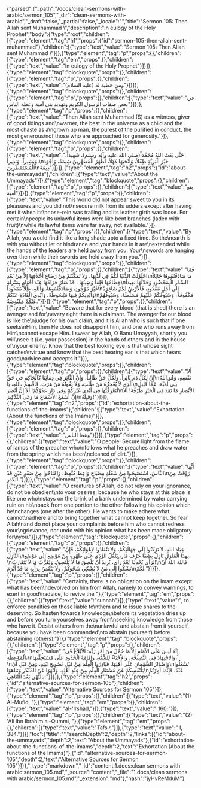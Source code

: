 {"parsed":{"_path":"/docs/clean-sermons-with-arabic/sermon_105","_dir":"clean-sermons-with-arabic","_draft":false,"_partial":false,"_locale":"","title":"Sermon 105:  Then Allah sent Muhammad \\","description":"In eulogy of the Holy Prophet","body":{"type":"root","children":[{"type":"element","tag":"h1","props":{"id":"sermon-105-then-allah-sent-muhammad"},"children":[{"type":"text","value":"Sermon 105:  Then Allah sent Muhammad \\"}]},{"type":"element","tag":"p","props":{},"children":[{"type":"element","tag":"em","props":{},"children":[{"type":"text","value":"In eulogy of the Holy Prophet"}]}]},{"type":"element","tag":"blockquote","props":{},"children":[{"type":"element","tag":"p","props":{},"children":[{"type":"text","value":"ومن خطبة له (عليه السلام)"}]}]},{"type":"element","tag":"blockquote","props":{},"children":[{"type":"element","tag":"p","props":{},"children":[{"type":"text","value":"في بعض صفات الرسول الكريم وتهديد بني أمية وعظة الناس"}]}]},{"type":"element","tag":"p","props":{},"children":[{"type":"text","value":"Then Allah sent Muhammad (S) as a witness, giver of good tidings and\nwarner, the best in the universe as a child and the most chaste as a\ngrown up man, the purest of the purified in conduct, the most generous\nof those who are approached for generosity."}]},{"type":"element","tag":"blockquote","props":{},"children":[{"type":"element","tag":"p","props":{},"children":[{"type":"text","value":"حَتَّى بَعَثَ اللهُ مُحَمَّداً(صلى الله عليه وآله وسلم)، شَهِيداً، وَبَشِيراً، وَنَذِيراً،\nخَيْرَ الْبَرِيَّةِ طِفْلاً، وَأَنْجَبَهَا كَهْلاً، أَطْهَرَ الْمُطَهَّرِينَ شِيمَةً، وَأَجْوَدَ الْمُسْتَمْطَرِينَ\nدِيمَةً"}]}]},{"type":"element","tag":"h2","props":{"id":"about-the-ummayads"},"children":[{"type":"text","value":"About the Ummayads"}]},{"type":"element","tag":"blockquote","props":{},"children":[{"type":"element","tag":"p","props":{},"children":[{"type":"text","value":"بنو أمية"}]}]},{"type":"element","tag":"p","props":{},"children":[{"type":"text","value":"This world did not appear sweet to you in its pleasures and you did not\nsecure milk from its udders except after having met it when its\nnose-rein was trailing and its leather girth was loose. For certain\npeople its unlawful items were like bent branches (laden with fruit)\nwhile its lawful items were far away, not available."}]},{"type":"element","tag":"p","props":{},"children":[{"type":"text","value":"By Allah, you would find it like a long shade upto a fixed time. So the\nearth is with you without let or hindrance and your hands in it are\nextended while the hands of the leaders are held away from you. Your\nswords are hanging over them while their swords are held away from you."}]},{"type":"element","tag":"blockquote","props":{},"children":[{"type":"element","tag":"p","props":{},"children":[{"type":"text","value":"فَمَا احْلَوْلَتْ الدُّنْيَا لَكُمْ فِي لَذَّتِهَا، وَلاَ تَمَكَّنْتُمْ مِنْ رَضَاعِ أَخْلاَفِهَا إِلاَّ مِنْ بَعْدِ\nمَا صَادَفْتُمُوهَا جَائِلاً خِطَامُهَا قَلِقاً وَضِينُهَا ، قَدْ صَارَ حَرَامُهَا عِنْدَ أَقْوَامٍ بِمَنْزِلَةِ\nالسِّدْر الْـمَخْضُودِ وَحَلاَلُهَا بَعِيداً غَيْرَ مَوْجُودٍ، وَصَادَفْتُمُوهَا، وَاللهِ، ظِلاًّ مَمْدُوداً\nإِلَى أَجَلٍ مَعْدُودٍ، فَالاْرْضُ لَكُمْ شَاغِرَةٌ وَأَيْدِيكُمْ فِيهَا مَبْسُوطَةٌ، وَأَيْدِي الْقَادَةِ عَنْكُمْ\nمَكْفُوفَةٌ، وَسُيُوفُكُمْ عَلَيْهِمْ مَسَلَّطَةٌ، وَسُيُوفُهُمْ عَنْكُمْ مَقْبُوضَةٌ."}]}]},{"type":"element","tag":"p","props":{},"children":[{"type":"text","value":"Beware that for every blood (that is shed) there is an avenger and for\nevery right there is a claimant. The avenger for our blood is like the\njudge for his own claim, and it is Allah who is such that if one seeks\nHim, then He does not disappoint him, and one who runs away from Him\ncannot escape Him. I swear by Allah, O Banu Umayyah, shortly you will\nsee it (i.e. your possession) in the hands of others and in the house of\nyour enemy. Know that the best looking eye is that whose sight catches\nvirtue and know that the best hearing ear is that which hears good\nadvice and accepts it."}]},{"type":"element","tag":"blockquote","props":{},"children":[{"type":"element","tag":"p","props":{},"children":[{"type":"text","value":"أَلاَ إِنَّ لِكُلِّ دَم ثَائِراً، وَلَكُلِّ حَقٍّ طَالِباً، وَإِنَّ الثَّائِرَ فِي دِمَائِنَا كَالْحَاكِمِ في حَقِّ\nنَفْسِهِ، وَهُوَ اللهُ الَّذِي لاَ يُعْجِزُهُ مَنْ طَلَبَ، وَلاَ يَفُوتُهُ مَنْ هَرَبَ. فَأُقْسِمُ بِاللهِ، يَا\nبَنِي أُمَيَّةَ، عَمَّا قَلِيل لَتَعْرِفُنَّهَا فِي أَيْدِي غَيْرِكُمْ وَفِي دَارِ عَدُوِّكُمْ! أَلاَ إِنَّ أبْصَرَ\nالاْبْصَارِ مَا نَفَذَ فِي الْخَيْرِ طَرْفُهُ! أَلاَ إِنَّ أَسْمَعَ الاْسْمَاعِ مَا وَعَى التَّذْكِيرَ\nوَقَبِلَهُ!"}]}]},{"type":"element","tag":"h2","props":{"id":"exhortation-about-the-functions-of-the-imams"},"children":[{"type":"text","value":"Exhortation (About the functions of the Imams)"}]},{"type":"element","tag":"blockquote","props":{},"children":[{"type":"element","tag":"p","props":{},"children":[{"type":"text","value":"وعظ الناس"}]}]},{"type":"element","tag":"p","props":{},"children":[{"type":"text","value":"O people! Secure light from the flame of lamps of the preacher who\nfollows what he preaches and draw water from the spring which has been\ncleaned of dirt."}]},{"type":"element","tag":"blockquote","props":{},"children":[{"type":"element","tag":"p","props":{},"children":[{"type":"text","value":"أَيُّهَا النَّاسُ، اسْتَصْبِحُوا مِنْ شُعْلَةِ مِصْبَاح وَاعِظ مُتَّعِظ، وَامْتَاحُوا مِنْ صَفْوِ عَيْن قَدْ\nرُوِّقَتْ مِنَ الْكَدَرِ."}]}]},{"type":"element","tag":"p","props":{},"children":[{"type":"text","value":"O creatures of Allah, do not rely on your ignorance, do not be obedient\nto your desires, because he who stays at this place is like one who\nstays on the brink of a bank undermined by water carrying ruin on his\nback from one portion to the other following his opinion which he\nchanges (one after the other). He wants to make adhere what cannot\nadhere and to bring together what cannot keep together. So fear Allah\nand do not place your complaints before him who cannot redress your\ngrievance, nor undo with his opinion what has been made obligatory for\nyou."}]},{"type":"element","tag":"blockquote","props":{},"children":[{"type":"element","tag":"p","props":{},"children":[{"type":"text","value":"عِبَادَ اللهِ، لاَ تَرْكَنُوا إِلَى جَهَالَتِكُمْ، وَلاَ تَنْقَادُوا لاِهْوَائِكُمْ، فَإِنَّ النَّازِلَ\nبِهذَا الْمَنْزِلِ نَازِلٌ بِشَفَا جُرُف هَار، يَنْقُلُ الرَّدَى عَلَى ظَهْرِهِ مِنْ مَوْضِع إِلَى مَوْضَع،\nلِرَأْي يُحْدِثُهُ بَعْدَ رَأْي، يُرِيدُ أَنْ يُلْصِقَ مَا لاَ يَلْتَصِقُ، وَيُقَرِّبَ مَا لاَ يَتَقَارَبُ!\nفَاللهَ اللهَ أَنْ تَشْكُوا إِلَى مَنْ لاَ يُشْكِي شَجْوَكُمْ، وَلاَ يَنْقُضُ بِرَأْيِهِ مَا قَدْ أَبْرَمَ\nلَكُمْ."}]}]},{"type":"element","tag":"p","props":{},"children":[{"type":"text","value":"Certainly, there is no obligation on the Imam except what has been\ndevolved on him from Allah, namely to convey warnings, to exert in good\nadvice, to revive the "},{"type":"element","tag":"em","props":{},"children":[{"type":"text","value":"sunnah"}]},{"type":"text","value":", to enforce penalties on those liable to\nthem and to issue shares to the deserving. So hasten towards knowledge\nbefore its vegetation dries up and before you turn yourselves away from\nseeking knowledge from those who have it. Desist others from the\nunlawful and abstain from it yourself, because you have been commanded\nto abstain (yourself) before abstaining (others)."}]},{"type":"element","tag":"blockquote","props":{},"children":[{"type":"element","tag":"p","props":{},"children":[{"type":"text","value":"إِنَّهُ لَيسَ عَلَى الاْمَامِ إِلاَّ مَا حُمِّلَ مِنْ أَمْرِ رَبِّهِ: الاْبْلاَغُ فَي الْمَوْعِظَةِ،\nوَالاجْتِهَادُ فِي النَّصِيحَةِ، وَالاْحْيَاءُ لِلسُّنَّةِ، وَإِقَامَةُ الْحُدُودِ عَلَى مُسْتَحِقِّيهَا،\nوَإِصْدَارُ السُّهْمَانِ عَلَى أَهْلِهَا. فَبَادِرُوا الْعِلْمَ مِنْ قَبْلِ تَصْوِيحِ نَبْتِهِ، وَمِنْ قَبْلِ أَنْ\nتُشْغَلُوا بَأَنْفُسِكُمْ عَنْ مُسْتَثَارِ الْعِلْمِ مِنْ عِنْدِ أَهْلِهِ، وَانْهَوْا عَنْ المُنْكَرِ وَتَنَاهَوْا\nعَنْهُ، فَإِنَّمَا أُمِرْتُمْ بالنَّهْي بَعْدَ التَّنَاهِي!"}]}]},{"type":"element","tag":"h2","props":{"id":"alternative-sources-for-sermon-105"},"children":[{"type":"text","value":"Alternative Sources for Sermon 105"}]},{"type":"element","tag":"p","props":{},"children":[{"type":"text","value":"(1) Al-Mufid, "},{"type":"element","tag":"em","props":{},"children":[{"type":"text","value":"al-'Irshad,"}]},{"type":"text","value":" 160;"}]},{"type":"element","tag":"p","props":{},"children":[{"type":"text","value":"(2) 'Ali ibn Ibrahim al-Qummi, "},{"type":"element","tag":"em","props":{},"children":[{"type":"text","value":"Tafsir,"}]},{"type":"text","value":" I, 384."}]}],"toc":{"title":"","searchDepth":2,"depth":2,"links":[{"id":"about-the-ummayads","depth":2,"text":"About the Ummayads"},{"id":"exhortation-about-the-functions-of-the-imams","depth":2,"text":"Exhortation (About the functions of the Imams)"},{"id":"alternative-sources-for-sermon-105","depth":2,"text":"Alternative Sources for Sermon 105"}]}},"_type":"markdown","_id":"content:1.docs:clean sermons with arabic:sermon_105.md","_source":"content","_file":"1.docs/clean sermons with arabic/sermon_105.md","_extension":"md"},"hash":"jyHvReMduM"}